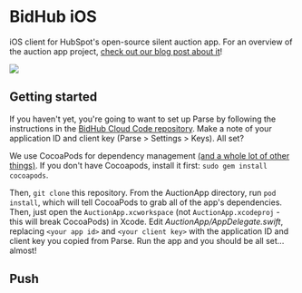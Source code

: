 BidHub iOS
==============
iOS client for HubSpot's open-source silent auction app. For an overview of the auction app project, [check out our blog post about it](http://dev.hubspot.com/coming-soon)!

![](http://i.imgur.com/qYtj1hAl.jpg)

## Getting started
If you haven't yet, you're going to want to set up Parse by following the instructions in the [BidHub Cloud Code repository](https://github.com/HubSpot/BidHub-CloudCode). Make a note of your application ID and client key (Parse > Settings > Keys). All set?

We use CocoaPods for dependency management [(and a whole lot of other things)](http://dev.hubspot.com/blog/architecting-a-large-ios-app-with-cocoapods). If you don't have Cocoapods, install it first: `sudo gem install cocoapods`.

Then, `git clone` this repository. From the AuctionApp directory, run `pod install`, which will tell CocoaPods to grab all of the app's dependencies. Then, just open the `AuctionApp.xcworkspace` (not `AuctionApp.xcodeproj` - this will break CocoaPods) in Xcode. Edit *AuctionApp/AppDelegate.swift*, replacing `<your app id>` and `<your client key>` with the application ID and client key you copied from Parse. Run the app and you should be all set... almost!

## Push
